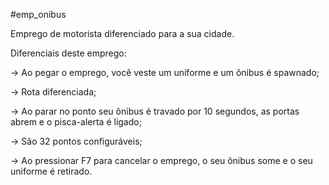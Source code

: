 #emp_onibus

Emprego de motorista diferenciado para a sua cidade.

Diferenciais deste emprego:

→ Ao pegar o emprego, você veste um uniforme e um ônibus é spawnado;

→ Rota diferenciada;

→ Ao parar no ponto seu ônibus é travado por 10 segundos, as portas abrem e o pisca-alerta é ligado;

→ São 32 pontos configuráveis;

→ Ao pressionar F7 para cancelar o emprego, o seu ônibus some e o seu uniforme é retirado.
